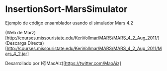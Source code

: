 InsertionSort-MarsSimulator
===========================

Ejemplo de código ensamblador usando el simulador Mars 4.2

(Web de Marz) [http://courses.missouristate.edu/KenVollmar/MARS/MARS_4_2_Aug_2011/]
(Descarga Directa)[http://courses.missouristate.edu/KenVollmar/MARS/MARS_4_2_Aug_2011/Mars_4_2.jar]


Desarrollado por (@MaoAiz)[https://twitter.com/MaoAiz]
